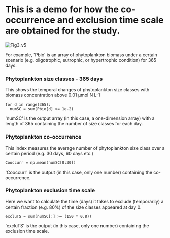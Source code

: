 # This is a demo for how the co-occurrence and exclusion time scale are obtained for the study. 


![Fig3_v5](https://github.com/Debbcwing/SbNPZD_Exclusion/assets/51200142/19a6ca40-f9f9-494f-8550-4b94c9dd81ce)



For example, 'Pbio' is an array of phytoplankton biomass under a certain scenario (e.g. oligotrophic, eutrophic, or hypertrophic condition) for 365 days. 

### Phytoplankton size classes - 365 days ###
This shows the temporal changes of phytoplankton size classes with biomass concentration above 0.01 µmol N L-1

````
for d in range(365):
  numSC = sum(Pbio[d] >= 1e-2)
````
'numSC' is the output array (in this case, a one-dimension array) with a length of 365 containing the number of size classes for each day.


### Phytoplankton co-occurrence ###
This index measures the average number of phytoplankton size class over a certain period (e.g. 30 days, 60 days etc.)

````
Cooccurr = np.mean(numSC[0:30])
````
'Cooccurr' is the output (in this case, only one number) containing the co-occurrence.


### Phytoplankton exclusion time scale ###
Here we want to calculate the time (days) it takes to exclude (temporarily) a certain fraction (e.g. 80%) of the size classes appeared at day 0. 

````
excluTS = sum(numSC[:] >= (150 * 0.8))
````
'excluTS' is the output (in this case, only one number) containing the exclusion time scale.
